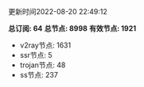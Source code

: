 更新时间2022-08-20 22:49:12

**总订阅: 64**
**总节点: 8998**
**有效节点: 1921**
- v2ray节点: 1631
- ssr节点: 5
- trojan节点: 48
- ss节点: 237
